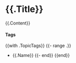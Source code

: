 

# {{.Title}}
{{.Content}}


#### Tags
{{with .TopicTags}}
{{- range .}}
- {{.Name}}
{{- end}}
{{end}}


